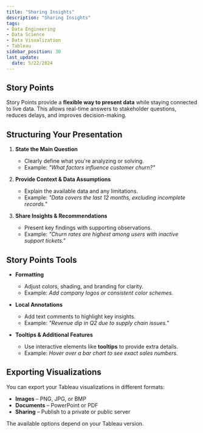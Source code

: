 ```yaml
---
title: "Sharing Insights"
description: "Sharing Insights"
tags: 
- Data Engineering
- Data Science
- Data Visualization
- Tableau
sidebar_position: 30
last_update:
  date: 5/22/2024
---
```



## Story Points   

Story Points provide a **flexible way to present data** while staying connected to live data. This allows real-time answers to stakeholder questions, reduces delays, and improves decision-making.  


## Structuring Your Presentation  

1. **State the Main Question**  
   - Clearly define what you're analyzing or solving.  
   - Example: *"What factors influence customer churn?"*  

2. **Provide Context & Data Assumptions**  
   - Explain the available data and any limitations.  
   - Example: *"Data covers the last 12 months, excluding incomplete records."*  

3. **Share Insights & Recommendations**  
   - Present key findings with supporting observations.  
   - Example: *"Churn rates are highest among users with inactive support tickets."*  

## Story Points Tools  

- **Formatting**  
  - Adjust colors, shading, and branding for clarity.  
  - Example: *Add company logos or consistent color schemes.*  

- **Local Annotations**  
  - Add text comments to highlight key insights.  
  - Example: *"Revenue dip in Q2 due to supply chain issues."*  

- **Tooltips & Additional Features**  
  - Use interactive elements like **tooltips** to provide extra details.  
  - Example: *Hover over a bar chart to see exact sales numbers.*  

## Exporting Visualizations  

You can export your Tableau visualizations in different formats:  

- **Images** – PNG, JPG, or BMP  
- **Documents** – PowerPoint or PDF  
- **Sharing** – Publish to a private or public server  

The available options depend on your Tableau version. 